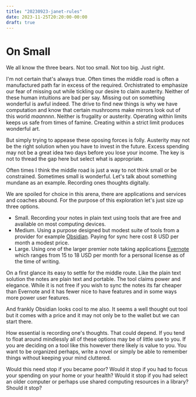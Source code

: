 ```yaml
---
title: "20230923-janet-rules"
date: 2023-11-25T20:20:00-00:00
draft: true
---
```


# On Small

We all know the three bears. Not too small. Not too big. Just right.

I'm not certain that's always true. Often times the middle road is often a manufactured path far in excess of the required. Orchistrated to emphasize our fear of missing out while tickling our desire to claim austerity. Neither of these human intuitions are bad per say. Missing out on something wonderful is awful indeed. The drive to find new things is why we have computation and know that certain mushrooms make mirrors look out of this world _maannnn_. Neither is frugality or austerity. Operating within limits keeps us safe from times of famine. Creating within a strict limit produces wonderful art.

But simply trying to appease these oposing forces is folly. Austerity may not be the right solution when you have to invest in the future. Excess spending may not be a great idea two days before you lose your income. The key is not to thread the gap here but select what is appropriate. 

Often times I think the middle road is just a way to not think small or be constrained. Sometimes small is wonderful. Let's talk about something mundane as an example. Recording ones thoughts digitally.

We are spoiled for choice in this arena, there are applications and services and coaches abound. For the purpose of this exploration let's just size up three options.

- Small. Recording your notes in plain text using tools that are free and available on most computing devices.
- Medium. Using a purpose designed but modest suite of tools from a provider for example [Obsidian](https://obsidian.md/pricing). Paying for sync here cost 8 USD per month a modest price. 
- Large. Using one of the larger premier note taking applications [Evernote](https://evernote.com/compare-plans) which ranges from 15 to 18 USD per month for a personal license as of the time of writing.

On a first glance its easy to settle for the middle route. Like the plain text solution the notes are plain text and portable. The tool claims power and elegance. While it is not free if you wish to sync the notes its far cheaper than Evernote and it has fewer nice to have features and in some ways more power user features.

And frankly Obsidian looks cool to me also. It seems a well thought out tool but it comes with a price and it may not only be to the wallet but we can start there. 

How essential is recording one's thoughts. That could depend. If you tend to float around mindlessly all of these options may be of little use to you. If you are deciding on a tool like this however there likely is value to you. You want to be organized perhaps, write a novel or simply be able to remember things without keeping your mind cluttered. 

Would this need stop if you became poor? Would it stop if you had to focus your spending on your home or your health? Would it stop if you had select an older computer or perhaps use shared computing resources in a library? Should it stop?

